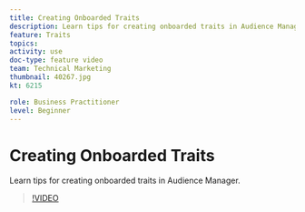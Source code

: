 ```yaml
---
title: Creating Onboarded Traits
description: Learn tips for creating onboarded traits in Audience Manager.
feature: Traits
topics: 
activity: use
doc-type: feature video
team: Technical Marketing
thumbnail: 40267.jpg
kt: 6215

role: Business Practitioner
level: Beginner
---
```


# Creating Onboarded Traits

Learn tips for creating onboarded traits in Audience Manager.

>[!VIDEO](https://video.tv.adobe.com/v/40267/?quality=12&learn=on)
